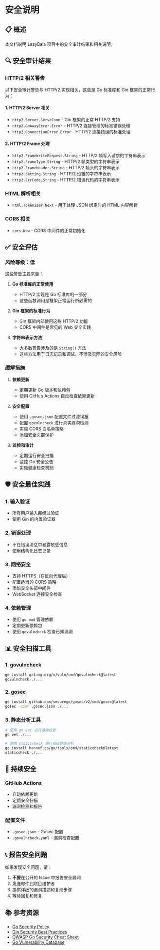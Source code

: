# 安全说明

## 📋 概述

本文档说明 LazyBala 项目中的安全审计结果和相关说明。

## 🔍 安全审计结果

### HTTP/2 相关警告

以下安全审计警告与 HTTP/2 实现相关，这些是 Go 标准库和 Gin 框架的正常行为：

#### 1. HTTP/2 Server 相关
- `http2.Server.ServeConn` - Gin 框架的正常 HTTP/2 支持
- `http2.GoAwayError.Error` - HTTP/2 连接管理的标准错误处理
- `http2.ConnectionError.Error` - HTTP/2 连接错误的标准处理

#### 2. HTTP/2 Frame 处理
- `http2.FrameWriteRequest.String` - HTTP/2 帧写入请求的字符串表示
- `http2.FrameType.String` - HTTP/2 帧类型的字符串表示
- `http2.FrameHeader.String` - HTTP/2 帧头的字符串表示
- `http2.Setting.String` - HTTP/2 设置的字符串表示
- `http2.ErrCode.String` - HTTP/2 错误代码的字符串表示

### HTML 解析相关
- `html.Tokenizer.Next` - 用于处理 JSON 绑定时的 HTML 内容解析

### CORS 相关
- `cors.New` - CORS 中间件的正常初始化

## ✅ 安全评估

### 风险等级：低

这些警告主要来自：

1. **Go 标准库的正常使用**
   - HTTP/2 实现是 Go 标准库的一部分
   - 这些函数调用是框架正常运行所必需的

2. **Gin 框架的标准行为**
   - Gin 框架内部使用这些 HTTP/2 功能
   - CORS 中间件是常见的 Web 安全实践

3. **字符串表示方法**
   - 大多数警告涉及的是 `String()` 方法
   - 这些方法用于日志记录和调试，不涉及实际的安全风险

### 缓解措施

1. **依赖更新**
   - 定期更新 Go 版本和依赖包
   - 使用 GitHub Actions 自动检查依赖更新

2. **安全配置**
   - 使用 `.gosec.json` 配置文件过滤误报
   - 配置 `govulncheck` 进行真实漏洞检测
   - 实施 CORS 白名单策略
   - 添加安全头部保护

3. **监控和审计**
   - 定期运行安全扫描
   - 监控 Go 安全公告
   - 实施健康检查机制

## 🛡️ 安全最佳实践

### 1. 输入验证
- 所有用户输入都经过验证
- 使用 Gin 的内置验证器

### 2. 错误处理
- 不在错误消息中暴露敏感信息
- 使用结构化日志记录

### 3. 网络安全
- 支持 HTTPS（在反向代理后）
- 配置适当的 CORS 策略
- 添加安全头部中间件
- WebSocket 连接安全检查

### 4. 依赖管理
- 使用 `go mod` 管理依赖
- 定期更新依赖包
- 使用 `govulncheck` 检查已知漏洞

## 📊 安全扫描工具

### 1. govulncheck
```bash
go install golang.org/x/vuln/cmd/govulncheck@latest
govulncheck ./...
```

### 2. gosec
```bash
go install github.com/securego/gosec/v2/cmd/gosec@latest
gosec -conf .gosec.json ./...
```

### 3. 静态分析工具
```bash
# 使用 go vet 进行基础检查
go vet ./...

# 使用 staticcheck 进行高级静态分析
go install honnef.co/go/tools/cmd/staticcheck@latest
staticcheck ./...
```

## 🔄 持续安全

### GitHub Actions
- 自动依赖更新
- 定期安全扫描
- 漏洞检测和报告

### 配置文件
- `.gosec.json` - Gosec 配置
- `.govulncheck.yaml` - 漏洞检查配置

## 📞 报告安全问题

如果发现安全问题，请：

1. **不要**在公开的 Issue 中报告安全漏洞
2. 发送邮件到项目维护者
3. 提供详细的漏洞描述和复现步骤
4. 等待回复和修复

## 📚 参考资源

- [Go Security Policy](https://golang.org/security)
- [Gin Security Best Practices](https://gin-gonic.com/docs/examples/)
- [OWASP Go Security Cheat Sheet](https://cheatsheetseries.owasp.org/cheatsheets/Go_SCP_Cheat_Sheet.html)
- [Go Vulnerability Database](https://vuln.go.dev/)
